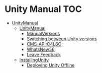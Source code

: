 Unity Manual TOC
================

 - [UnityManual](UnityManual)
	 - [UnityManual](UnityManual_1)
		 - [ManualVersions](ManualVersions)
		 - [Switching between Unity versions](SwitchingDocumentationVersions)
		 - [CMS-API:C4L6O](noname)
		 - [WhatsNew56](WhatsNew56)
		 - [Leave Feedback](LeaveFeedback)
	 - [InstallingUnity](InstallingUnity)
		 - [Deploying Unity Offline](DeployingUnityOffline)

